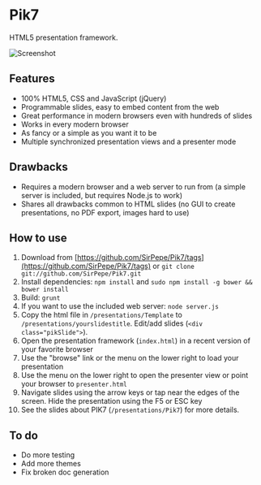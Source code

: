 Pik7
====

HTML5 presentation framework.

![Screenshot](https://github.com/SirPepe/Pik7/raw/master/screenshot.png)

Features
--------

* 100% HTML5, CSS and JavaScript (jQuery)
* Programmable slides, easy to embed content from the web
* Great performance in modern browsers even with hundreds of slides
* Works in every modern browser
* As fancy or a simple as you want it to be
* Multiple synchronized presentation views and a presenter mode

Drawbacks
---------

* Requires a modern browser and a web server to run from (a simple server is included, but requires Node.js to work)
* Shares all drawbacks common to HTML slides (no GUI to create presentations, no PDF export, images hard to use)

How to use
----------

1. Download from [https://github.com/SirPepe/Pik7/tags](https://github.com/SirPepe/Pik7/tags) or `git clone git://github.com/SirPepe/Pik7.git`
2. Install dependencies: `npm install` and `sudo npm install -g bower && bower install`
3. Build: `grunt`
4. If you want to use the included web server: `node server.js`
5. Copy the html file in `/presentations/Template` to `/presentations/yourslidestitle`. Edit/add slides (`<div class="pikSlide">`).
6. Open the presentation framework (`index.html`) in a recent version of your favorite browser
7. Use the "browse" link or the menu on the lower right to load your presentation
8. Use the menu on the lower right to open the presenter view or point your browser to `presenter.html`
9. Navigate slides using the arrow keys or tap near the edges of the screen. Hide the presentation using the F5 or ESC key
10. See the slides about PIK7 (`/presentations/Pik7`) for more details.

To do
-----

* Do more testing
* Add more themes
* Fix broken doc generation